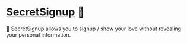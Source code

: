 # [SecretSignup] 🤫

🤫 SecretSignup allows you to signup / show your love without revealing your
personal information.

[SecretSignup]: https://secretsignup.playform.cloud
